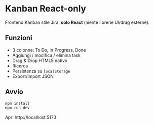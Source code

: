 # Kanban React-only
Frontend Kanban stile Jira, **solo React** (niente librerie UI/drag esterne).

## Funzioni
- 3 colonne: To Do, In Progress, Done
- Aggiungi / modifica / elimina task
- Drag & Drop HTML5 nativo
- Ricerca
- Persistenza su `localStorage`
- Export/Import JSON

## Avvio
```bash
npm install
npm run dev
```
Apri http://localhost:5173
